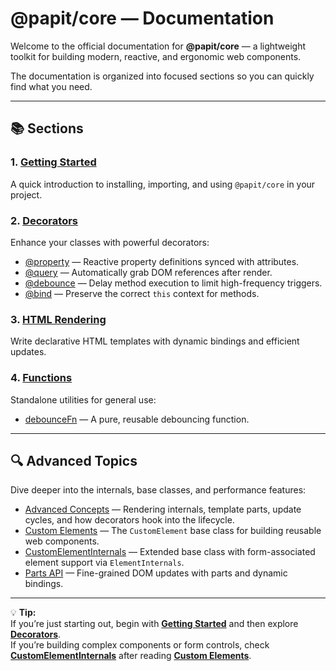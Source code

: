 # @papit/core — Documentation

Welcome to the official documentation for **@papit/core** — a lightweight toolkit for building modern, reactive, and ergonomic web components.

The documentation is organized into focused sections so you can quickly find what you need.

---

## 📚 Sections

### 1. [Getting Started](./getting-started.md)
A quick introduction to installing, importing, and using `@papit/core` in your project.

### 2. [Decorators](./decorators/README.md)
Enhance your classes with powerful decorators:

- [@property](./decorators/property.md) — Reactive property definitions synced with attributes.
- [@query](./decorators/query.md) — Automatically grab DOM references after render.
- [@debounce](./decorators/debounce.md) — Delay method execution to limit high-frequency triggers.
- [@bind](./decorators/bind.md) — Preserve the correct `this` context for methods.

### 3. [HTML Rendering](./html/README.md)
Write declarative HTML templates with dynamic bindings and efficient updates.

### 4. [Functions](./functions/README.md)
Standalone utilities for general use:

- [debounceFn](./functions/debounceFn.md) — A pure, reusable debouncing function.

---

## 🔍 Advanced Topics

Dive deeper into the internals, base classes, and performance features:

- [Advanced Concepts](./advanced.md) — Rendering internals, template parts, update cycles, and how decorators hook into the lifecycle.
- [Custom Elements](./custom-element.md) — The `CustomElement` base class for building reusable web components.
- [CustomElementInternals](./custom-element-internals.md) — Extended base class with form-associated element support via `ElementInternals`.
- [Parts API](./parts.md) — Fine-grained DOM updates with parts and dynamic bindings.

---

💡 **Tip:**  
If you’re just starting out, begin with **[Getting Started](./getting-started.md)** and then explore **[Decorators](./decorators/README.md)**.  
If you’re building complex components or form controls, check **[CustomElementInternals](./custom-element-internals.md)** after reading **[Custom Elements](./custom-element.md)**.
